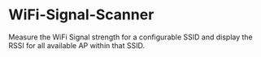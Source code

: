 # WiFi-Signal-Scanner
Measure the WiFi Signal strength for a configurable SSID and display the RSSI for all available AP within that SSID.
